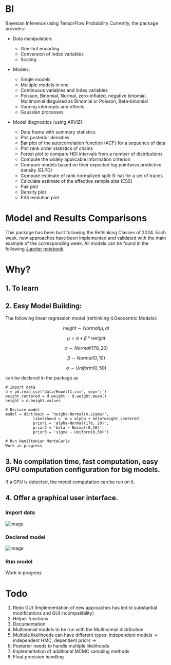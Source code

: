 # BI
Bayesian Inference using TensorFlow Probability
Currently, the package provides:

+ Data manipulation:
    + One-hot encoding
    + Conversion of index variables
    + Scaling
      
+ Models:
    + Single models
    + Multiple models in one
    + Continuous variables and index variables
    + Poisson, Binomial, Normal, zero-inflated, negative binomial, Multinomial disguised as Binomial or Poisson, Beta-binomial
    + Varying intercepts and effects
    + Gaussian processes

+ Model diagnostics (using ARVIZ):
    + Data frame with summary statistics
    + Plot posterior densities
    + Bar plot of the autocorrelation function (ACF) for a sequence of data
    + Plot rank order statistics of chains
    + Forest plot to compare HDI intervals from a number of distributions
    + Compute the widely applicable information criterion
    + Compare models based on their expected log pointwise predictive density (ELPD)
    + Compute estimate of rank normalized split-R-hat for a set of traces
    + Calculate estimate of the effective sample size (ESS)
    + Pair plot
    + Density plot
    + ESS evolution plot
      
# Model and Results Comparisons
This package has been built following the Rethinking Classes of 2024. Each week, new approaches have been implemented and validated with the main example of the corresponding week. All models can be found in the following [Jupyter notebook](https://github.com/BGN-for-ASNA/BI/blob/main/rethinking.ipynb). 

# Why?
## 1.  To learn

## 2.  Easy Model Building:
The following linear regression model (rethinking 4.Geocentric Models): 
```math
height∼Normal(μ,σ)
```
```math
μ=α+β*weight
```
```math 
α∼Normal(178,20)
```
```math
β∼Normal(0,10)
```
```math
σ∼Uniform(0,50)
```
    
can be declared in the package as
```
# Import data
d = pd.read_csv('data/Howell1.csv', sep=';')
weight_centered = d.weight - d.weight.mean()
height = d.height.values

# Declare model
model = dict(main = 'height~Normal(m,sigma)',
            likelihood = 'm = alpha + beta*weight_centered',
            prior1 = 'alpha~Normal(178, 20)',
            prior2 = 'beta ~ Normal(0,10)',
            prior3 = 'sigma ~ Uniform(0,50)')

# Run Hamiltonian MonteCarlo
Work in progress
```            
## 3.  No compilation time, fast computation, easy GPU computation configuration for big models.
If a GPU is detected, the model computation can be run on it.

## 4.  Offer a graphical user interface.
### Import data
![image](https://github.com/BGN-for-ASNA/BI/assets/22368172/cc1d023c-2ef4-4822-89ab-f0db96729387)

### Declared model
![image](https://github.com/BGN-for-ASNA/BI/assets/22368172/5ce6dd41-1188-4cfe-83f1-481ce0992787)

### Run model
Work in progress

# Todo 
1. Redo GUI (Implementation of new approaches has led to substantial modifications and GUI incompatibility)
2. Helper functions
3. Documentation
4. Multinomial models to be run with the Multinomial distribution
5. Multiple likelihoods can have different types: independent models -> independent HMC, dependent priors -> 
6. Posterior needs to handle multiple likelihoods
7. Implementation of additional MCMC sampling methods
8. Float precision handling

